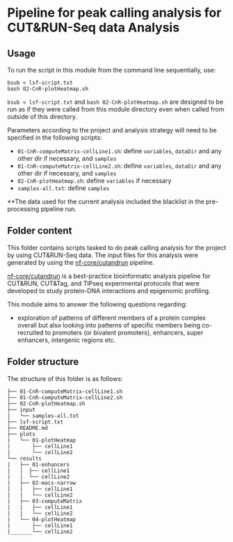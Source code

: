 # Pipeline for peak calling analysis for CUT&RUN-Seq data Analysis

## Usage

To run the script in this module from the command line sequentially, use:

```
bsub < lsf-script.txt
bash 02-CnR-plotHeatmap.sh
```

`bsub < lsf-script.txt` and `bash 02-CnR-plotHeatmap.sh` are designed to be run as if they were called from this module directory even when called from outside of this directory.

Parameters according to the project and analysis strategy will need to be specified in the following scripts:
- `01-CnR-computeMatrix-cellLine1.sh`: define `variables`, `dataDir` and any other dir if necessary, and `samples`
- `01-CnR-computeMatrix-cellLine2.sh`: define `variables`, `dataDir` and any other dir if necessary, and `samples`
- `02-CnR-plotHeatmap.sh`: define `variables` if necessary
- `samples-all.txt`: define `samples`

**The data used for the current analysis included the blacklist in the pre-processing pipeline run.


## Folder content
This folder contains scripts tasked to do peak calling analysis for the project by using CUT&RUN-Seq data. The input files for this analysis were generated by using the [nf-core/cutandrun](https://nf-co.re/cutandrun/3.2.2/) pipeline.

[nf-core/cutandrun](https://nf-co.re/cutandrun/3.2.2/) is a best-practice bioinformatic analysis pipeline for CUT&RUN, CUT&Tag, and TIPseq experimental protocols that were developed to study protein-DNA interactions and epigenomic profiling.

This module aims to answer the following questions regarding:
- exploration of patterns of different members of a protein complex overall but also looking into patterns of specific members being co-recruited to promoters (or bivalent promoters), enhancers, super enhancers, intergenic regions etc.
 
 
## Folder structure 

The structure of this folder is as follows:

```
├── 01-CnR-computeMatrix-cellLine1.sh
├── 01-CnR-computeMatrix-cellLine2.sh
├── 02-CnR-plotHeatmap.sh
├── input
|   └── samples-all.txt
├── lsf-script.txt
├── README.md
├── plots
|   └── 01-plotHeatmap
|       ├── cellLine1
|       └── cellLine2
└── results
|   ├── 01-enhancers
|   |  ├── cellLine1
|   |  └── cellLine2
|   ├── 02-macs-narrow
|   |   ├── cellLine1
|   |   └── cellLine2
|   ├── 03-computeMatrix
|   |   ├── cellLine1
|   |   └── cellLine2
|   └── 04-plotHeatmap
|       ├── cellLine1
|_______└── cellLine2
```
